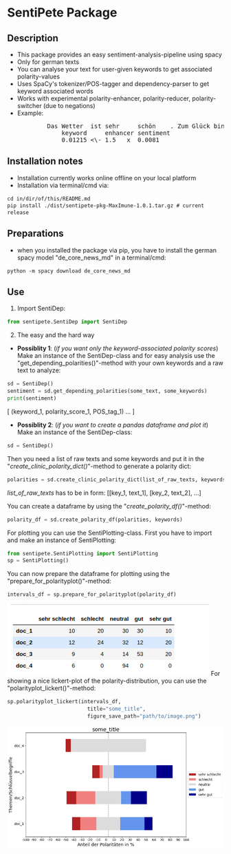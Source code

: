 # SentiPete Package

## Description

* This package provides an easy sentiment-analysis-pipeline using spacy
* Only for german texts
* You can analyse your text for user-given keywords to get associated polarity-values
* Uses SpaCy's tokenizer/POS-tagger and dependency-parser to get keyword associated words
* Works with experimental polarity-enhancer, polarity-reducer, polarity-switcher (due to negations)
* Example:
<pre>
           Das Wetter  ist sehr     schön    . Zum Glück bin ich         nicht    blind.
               keyword     enhancer sentiment                keyword     negation sentiment
               0.01215 <\- 1.5   x  0.0081                   0.1978  <\-\-1   x   \-0.1978
</pre>

## Installation notes

* Installation currently works online offline on your local platform
* Installation via terminal/cmd via:
```shell
cd in/dir/of/this/README.md
pip install ./dist/sentipete-pkg-MaxImune-1.0.1.tar.gz # current release
```

## Preparations

* when you installed the package via pip,
you have to install the german spacy model
"de\_core\_news\_md" in a terminal/cmd:
```shell
python -m spacy download de_core_news_md
```

## Use

1. Import SentiDep:
```python
from sentipete.SentiDep import SentiDep
```
2. The easy and the hard way
  * __Possiblity 1__:
(_if you want only the keyword-associated polarity scores_)
Make an instance of the SentiDep-class and for easy analysis use
the "get_depending_polarities()"\-method with your own keywords and
a raw text to analyze:
```python
sd = SentiDep()
sentiment = sd.get_depending_polarities(some_text, some_keywords)
print(sentiment)
```
[
(keyword\_1, polarity\_score\_1, POS\_tag\_1)
...
]

  * __Possiblity 2__:
(_if you want to create a pandas dataframe and plot it_)
Make an instance of the SentiDep-class:
```python
sd = SentiDep()
```
Then you need a list of raw texts and some keywords and put it in the
"_create\_clinic\_polarity\_dict()_"\-method to generate a polarity dict:
```python
polarities = sd.create_clinic_polarity_dict(list_of_raw_texts, keywords)
```
_list\_of\_raw\_texts_ has to be in form: [[key\_1, text\_1], [key\_2, text\_2], ...]

You can create a dataframe by using the "_create\_polarity\_df()_"\-method:
```python
polarity_df = sd.create_polarity_df(polarities, keywords)
```
For plotting you can use the SentiPlotting\-class.
First you have to import and make an instance of SentiPlotting:
```python
from sentipete.SentiPlotting import SentiPlotting
sp = SentiPlotting()
```
You can now prepare the dataframe for plotting using the
"prepare\_for\_polarityplot()"\-method:
```python
intervals_df = sp.prepare_for_polarityplot(polarity_df)
```
![table example](example_table.png)
For showing a nice lickert\-plot of the polarity\-distribution,
you can use the "polarityplot\_lickert()"\-method:
```python
sp.polarityplot_lickert(intervals_df,
                          title="some_title",
                          figure_save_path="path/to/image.png")
```
![lickert example](example.png)
